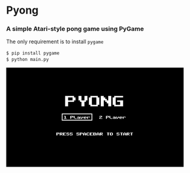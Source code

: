 # Pyong

### A simple Atari-style pong game using PyGame

The only requirement is to install `pygame`

```sh
$ pip install pygame
$ python main.py
```

![Pyong Title Screen](titlescreen.png)
